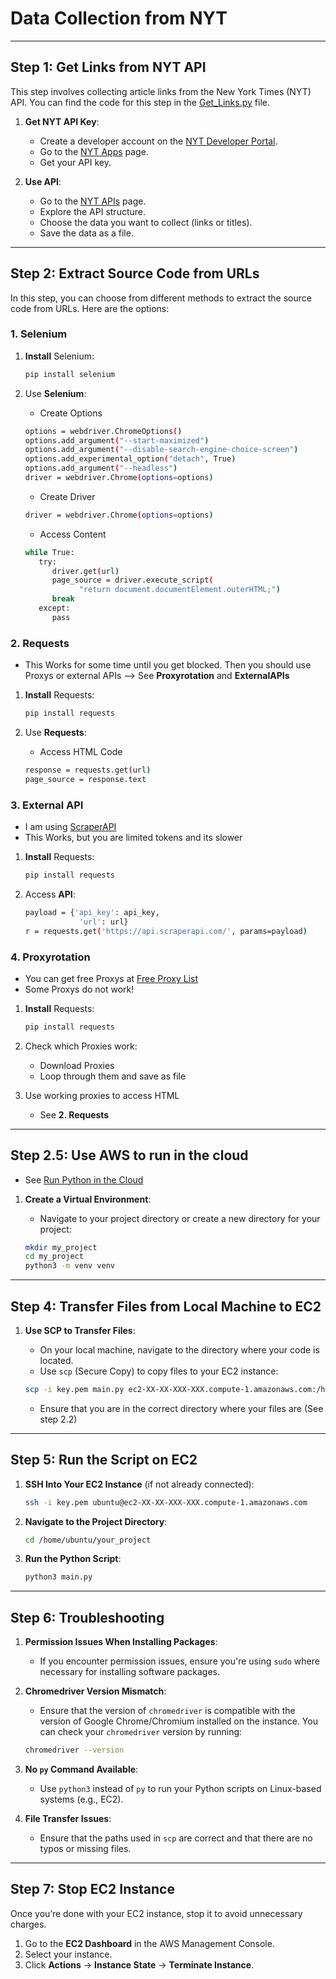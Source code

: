 # Data Collection from NYT

---

## Step 1: Get Links from **NYT API**

This step involves collecting article links from the New York Times (NYT) API. You can find the code for this step in the [Get_Links.py](https://github.com/AdminL3/Jugend-Forscht/blob/main/data-collection/Get_Links.py) file.

1. **Get NYT API Key**:

   - Create a developer account on the [NYT Developer Portal](https://developer.nytimes.com/).
   - Go to the [NYT Apps](https://developer.nytimes.com/my-apps) page.
   - Get your API key.

2. **Use API**:

   - Go to the [NYT APIs](https://developer.nytimes.com/apis) page.
   - Explore the API structure.
   - Choose the data you want to collect (links or titles).
   - Save the data as a file.

---

## Step 2: Extract Source Code from URLs

In this step, you can choose from different methods to extract the source code from URLs. Here are the options:

### 1. Selenium

1. **Install** Selenium:

   ```bash
   pip install selenium
   ```

2. Use **Selenium**:

   - Create Options

   ```bash
   options = webdriver.ChromeOptions()
   options.add_argument("--start-maximized")
   options.add_argument("--disable-search-engine-choice-screen")
   options.add_experimental_option("detach", True)
   options.add_argument("--headless")
   driver = webdriver.Chrome(options=options)
   ```

   - Create Driver

   ```bash
   driver = webdriver.Chrome(options=options)
   ```

   - Access Content

   ```bash
   while True:
      try:
         driver.get(url)
         page_source = driver.execute_script(
               "return document.documentElement.outerHTML;")
         break
      except:
         pass
   ```

### 2. Requests

- This Works for some time until you get blocked. Then you should use Proxys or external APIs --> See **Proxyrotation** and **ExternalAPIs**

1. **Install** Requests:

   ```bash
   pip install requests
   ```

2. Use **Requests**:

   - Access HTML Code

   ```bash
   response = requests.get(url)
   page_source = response.text
   ```

### 3. External API

- I am using [ScraperAPI](https://www.scraperapi.com/)
- This Works, but you are limited tokens and its slower

1. **Install** Requests:

   ```bash
   pip install requests
   ```

2. Access **API**:

   ```bash
   payload = {'api_key': api_key,
               'url': url}
   r = requests.get('https://api.scraperapi.com/', params=payload)
   ```

### 4. Proxyrotation

- You can get free Proxys at [Free Proxy List](https://free-proxy-list.net/)
- Some Proxys do not work!

1. **Install** Requests:

   ```bash
   pip install requests
   ```

2. Check which Proxies work:

   - Download Proxies
   - Loop through them and save as file

3. Use working proxies to access HTML
   - See **2. Requests**

---

## Step 2.5: Use AWS to run in the cloud

- See [Run Python in the Cloud](/AWS)

1. **Create a Virtual Environment**:

   - Navigate to your project directory or create a new directory for your project:

   ```bash
   mkdir my_project
   cd my_project
   python3 -m venv venv
   ```

---

## Step 4: Transfer Files from Local Machine to EC2

1. **Use SCP to Transfer Files**:

   - On your local machine, navigate to the directory where your code is located.
   - Use `scp` (Secure Copy) to copy files to your EC2 instance:

   ```bash
   scp -i key.pem main.py ec2-XX-XX-XXX-XXX.compute-1.amazonaws.com:/home/ubuntu/your_project/
   ```

   - Ensure that you are in the correct directory where your files are (See step 2.2)

---

## Step 5: Run the Script on EC2

1. **SSH Into Your EC2 Instance** (if not already connected):

   ```bash
   ssh -i key.pem ubuntu@ec2-XX-XX-XXX-XXX.compute-1.amazonaws.com
   ```

2. **Navigate to the Project Directory**:

   ```bash
   cd /home/ubuntu/your_project
   ```

3. **Run the Python Script**:

   ```bash
   python3 main.py
   ```

---

## Step 6: Troubleshooting

1. **Permission Issues When Installing Packages**:

   - If you encounter permission issues, ensure you're using `sudo` where necessary for installing software packages.

2. **Chromedriver Version Mismatch**:

   - Ensure that the version of `chromedriver` is compatible with the version of Google Chrome/Chromium installed on the instance. You can check your `chromedriver` version by running:

   ```bash
   chromedriver --version
   ```

3. **No `py` Command Available**:

   - Use `python3` instead of `py` to run your Python scripts on Linux-based systems (e.g., EC2).

4. **File Transfer Issues**:

   - Ensure that the paths used in `scp` are correct and that there are no typos or missing files.

---

## Step 7: Stop EC2 Instance

Once you’re done with your EC2 instance, stop it to avoid unnecessary charges.

1. Go to the **EC2 Dashboard** in the AWS Management Console.
2. Select your instance.
3. Click **Actions** → **Instance State** → **Terminate Instance**.
